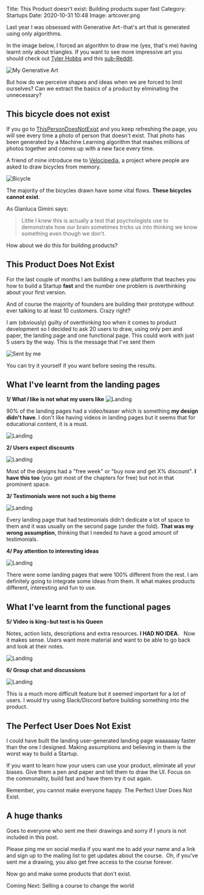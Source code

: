 Title: This Product doesn't exist: Building products super fast
Category: Startups 
Date: 2020-10-31 10:48
Image: artcover.png

Last year I was obsessed with Generative Art - that's art that is generated using only algorithms. 

In the image below, I forced an algorithm to draw me (yes, that's me) having learnt only about triangles. If you want to see more impressive art you should check out [Tyler Hobbs](https://tylerxhobbs.com/) and this [sub-Reddit](https://www.reddit.com/r/generative/).

![My Generative Art](/images/genart.gif)

But how do we perceive shapes and ideas when we are forced to limit ourselves? Can we extract the basics of a product by eliminating the unnecessary?

## This bicycle does not exist

If you go to [ThisPersonDoesNotExist](https://thispersondoesnotexist.com/) and you keep refreshing the page, you will see every time a photo of person that doesn't exist. That photo has been generated by a Machine Learning algorithm that mashes millions of photos together and comes up with a new face every time. 

A friend of mine introduce me to [Velocipedia](https://www.gianlucagimini.it/portfolio-item/velocipedia/?fbclid=IwAR3mtHozjRDKoawWPS6PcYeltg4jvZucLnvuj4RrGkWWeRlVr0fhk5cvZv8), a project where people are asked to draw bicycles from memory. 

![Bicycle](/images/artbike.png)

The majority of the bicycles drawn have some vital flows. **These bicycles cannot exist**. 

As Gianluca Gimini says: 

> Little I knew this is actually a test that psychologists use to demonstrate how our brain sometimes tricks us into thinking we know something even though we don't.

How about we do this for building products?

## This Product Does Not Exist

For the last couple of months I am building a new platform that teaches you how to build a Startup **fast** and the number one problem is overthinking about your first version. 

And of course the majority of founders are building their prototype without ever talking to at least 10 customers. Crazy right?

I am (obviously) guilty of overthinking too when it comes to product development so I decided to ask 20 users to draw, using only pen and paper, the landing page and one functional page. This could work with just 5 users by the way. This is the message that I've sent them

![Sent by me](/images/sentbyme.png)

You can try it yourself if you want before seeing the results.

## What I've learnt from the landing pages

**1/ What *I* like is not what my users like**
![Landing](/images/proone.png)

90% of the landing pages had a video/teaser which is something **my design didn't have**. I don't like having videos in landing pages but it seems that for educational content, it is a must.

![Landing](/images/protwo.png)

**2/ Users expect discounts**

![Landing](/images/prothree.png)

Most of the designs had a "free week" or "buy now and get X% discount". **I have this too** (you get most of the chapters for free) but not in that prominent space.

**3/ Testimonials were not such a big theme**

![Landing](/images/profour.png)

Every landing page that had testimonials didn't dedicate a lot of space to them and it was usually on the second page (under the fold). **That was my wrong assumption**, thinking that I needed to have a good amount of testimonials.

**4/ Pay attention to interesting ideas**

![Landing](/images/profive.png)

There were some landing pages that were 100% different from the rest. I am definitely going to integrate some ideas from them. It what makes products different, interesting and fun to use.

## What I've learnt from the functional pages

**5/ Video is king - but text is his Queen**

Notes, action lists, descriptions and extra resources. **I HAD NO IDEA**.
 
Now it makes sense. Users want more material and want to be able to go back and look at their notes. 

![Landing](/images/prosix.png)

**6/ Group chat and discussions**

![Landing](/images/proseven.png)

This is a much more difficult feature but it seemed important for a lot of users. I would try using Slack/Discord before building something into the product.

## The Perfect User Does Not Exist

I could have built the landing user-generated landing page waaaaaay faster than the one I designed. Making assumptions and believing in them is the worst way to build a Startup.

If you want to learn how your users can use your product, eliminate all your biases. Give them a pen and paper and tell them to draw the UI. Focus on the commonality, build fast and have them try it out again. 

Remember, you cannot make everyone happy. The Perfect User Does Not Exist.

## A huge thanks
Goes to everyone who sent me their drawings and sorry if I yours is not included in this post. 

Please ping me on social media if you want me to add your name and a link and sign up to the mailing list to get updates about the course. 
Oh, if you've sent me a drawing, you also get free access to the course forever. 

Now go and make some products that don't exist.

Coming Next: Selling a course to change the world


